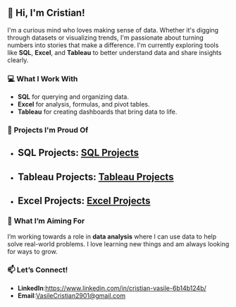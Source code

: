 ## 👋 **Hi, I'm Cristian!**

I'm a curious mind who loves making sense of data. Whether it's digging through datasets or visualizing trends, I'm passionate about turning numbers into stories that make a difference. I'm currently exploring tools like **SQL**, **Excel**, and **Tableau** to better understand data and share insights clearly.

### 💻 **What I Work With**  
- **SQL** for querying and organizing data.  
- **Excel** for analysis, formulas, and pivot tables.  
- **Tableau** for creating dashboards that bring data to life.  

### 🚀 **Projects I'm Proud Of**  
- ## SQL Projects: [SQL Projects](https://github.com/StrikeHERE29/SQL-Projects)
- ## Tableau Projects: [Tableau Projects](https://github.com/StrikeHERE29/Tableau-Projects)
- ## Excel Projects: [Excel Projects](https://github.com/StrikeHERE29/Excel-Projects)

### 🎯 **What I’m Aiming For**  
I’m working towards a role in **data analysis** where I can use data to help solve real-world problems. I love learning new things and am always looking for ways to grow.

### 📫 **Let’s Connect!**  
- **LinkedIn**:https://www.linkedin.com/in/cristian-vasile-6b14b124b/
- **Email**:VasileCristian2901@gmail.com
